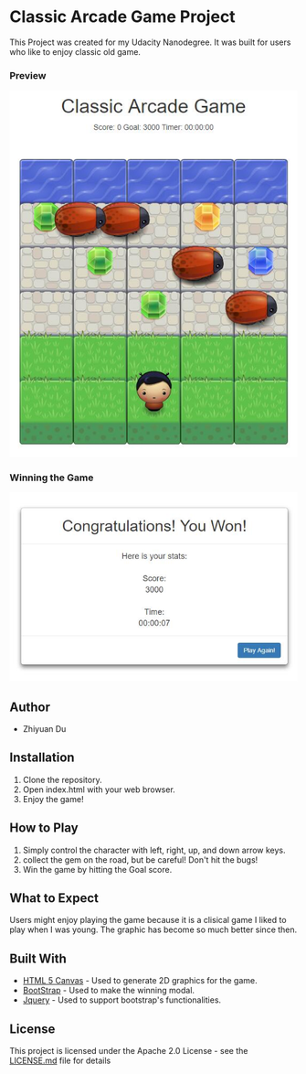 # Classic Arcade Game Project

This Project was created for my Udacity Nanodegree. It was built for users who like to enjoy classic old game.

### Preview
![alt text](https://github.com/lYesterdaYl/Udacity_Frontend/blob/master/Classic%20Arcade%20Game%20Clone/images/preview.jpg?raw=true)

### Winning the Game
![alt text](https://github.com/lYesterdaYl/Udacity_Frontend/blob/master/Classic%20Arcade%20Game%20Clone/images/winning.jpg?raw=true
)

## Author

* Zhiyuan Du

## Installation

1. Clone the repository.
2. Open index.html with your web browser.
3. Enjoy the game!

## How to Play

1. Simply control the character with left, right, up, and down arrow keys.
2. collect the gem on the road, but be careful! Don't hit the bugs!
3. Win the game by hitting the Goal score.

## What to Expect

Users might enjoy playing the game because it is a clisical game I liked to play when I was young. The graphic has become so much better since then.

## Built With

* [HTML 5 Canvas](https://developer.mozilla.org/kab/docs/Web/API/Canvas_API) - Used to generate 2D graphics for the game.
* [BootStrap](https://getbootstrap.com/) - Used to make the winning modal.
* [Jquery](https://jquery.com/) - Used to support bootstrap's functionalities.

## License

This project is licensed under the Apache 2.0 License - see the [LICENSE.md](LICENSE.md) file for details
